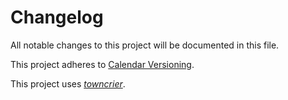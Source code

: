 # Changelog

All notable changes to this project will be documented in this file.

This project adheres to [Calendar Versioning](https://calver.org/).

This project uses [*towncrier*](https://towncrier.readthedocs.io/).

<!-- towncrier release notes start -->


